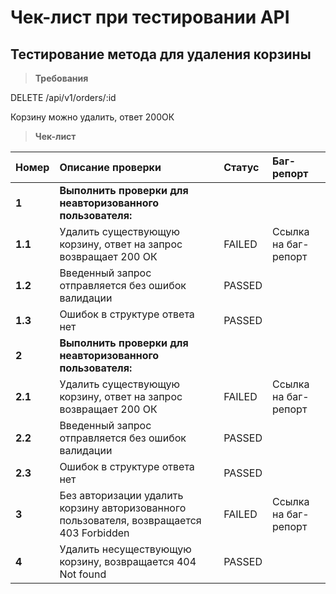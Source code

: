 # Чек-лист при тестировании API
## Тестирование метода для удаления корзины

> **Требования**

DELETE /api/v1/orders/:id

Корзину можно удалить, ответ 200ОК

> **Чек-лист**

| **Номер**  | **Описание проверки**  | **Статус**  | **Баг-репорт**  |
|:----------|:----------|:----------|:----------|
| **1**    | **Выполнить проверки для неавторизованного пользователя:**    |     |     |
| **1.1**    | Удалить существующую корзину, ответ на запрос возвращает 200 ОК    | FAILED    | Ссылка на баг-репорт    |
| **1.2**    | Введенный запрос отправляется без ошибок валидации    | PASSED    |     |
| **1.3**    | Ошибок в структуре ответа нет    | PASSED    |    |
| **2**    | **Выполнить проверки для неавторизованного пользователя:**    |     |    |
| **2.1**    | Удалить существующую корзину, ответ на запрос возвращает 200 ОК    | FAILED    | Ссылка на баг-репорт    |
| **2.2**    | Введенный запрос отправляется без ошибок валидации    | PASSED    |     |
| **2.3**    | Ошибок в структуре ответа нет    | PASSED    |    |
| **3**    | Без авторизации удалить корзину авторизованного пользователя, возвращается 403 Forbidden    | FAILED    | Ссылка на баг-репорт    |
| **4**    | Удалить несуществующую корзину, возвращается 404 Not found    | PASSED    |    |
